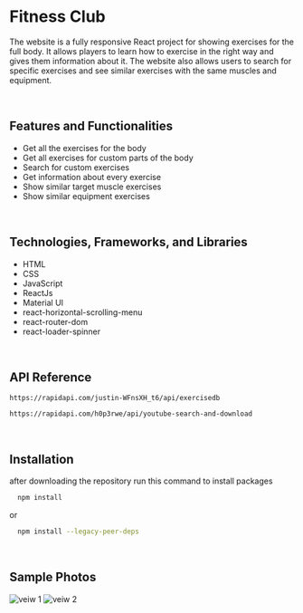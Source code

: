 # Fitness Club


<!-- https://fitness-club-h.netlify.app/ -->

<!-- https://dragon-h22.github.io/Fitness-Club -->



The website is a fully responsive React project for showing exercises for the full body.  It allows players to learn how to exercise in the right way and gives them information about it. The website also allows users to search for specific exercises and see similar exercises with the same muscles and equipment. 

<!--
*<a href="https://dragon-h22.github.io/Fitness-Club" target="_blank"> Check it now⚡</a>*
-->


<br>


## Features and Functionalities
- Get all the exercises for the body
- Get all exercises for custom parts of the body
- Search for custom exercises
- Get information about every exercise
- Show similar target muscle exercises
- Show similar equipment exercises


<br>


## Technologies, Frameworks, and Libraries
- HTML
- CSS
- JavaScript
- ReactJs
- Material UI
- react-horizontal-scrolling-menu
- react-router-dom
- react-loader-spinner

<br>


## API Reference
``` 
https://rapidapi.com/justin-WFnsXH_t6/api/exercisedb
```

``` 
https://rapidapi.com/h0p3rwe/api/youtube-search-and-download
```


<br>


## Installation

after downloading the repository run this command to install packages

```bash
  npm install
```
or 
```bash
  npm install --legacy-peer-deps
```



<br>

## Sample Photos 

![veiw 1](https://github.com/Dragon-H22/Fitness-Club/assets/88390970/136ba706-0c44-4a04-8af6-c85e0326e449)
![veiw 2](https://github.com/Dragon-H22/Fitness-Club/assets/88390970/dd3dd98a-076b-4a54-ac05-803dbf964d06)


<br>

